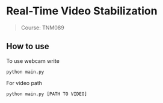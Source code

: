 # Real-Time Video Stabilization
> Course: TNM089

## How to use
To use webcam write

```
python main.py
```

For video path 

```
python main.py [PATH TO VIDEO]
```

